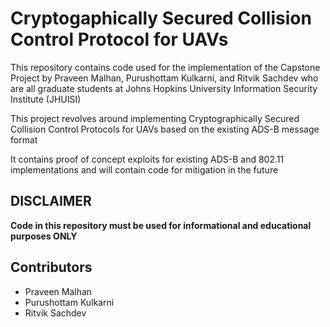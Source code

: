 # Cryptogaphically Secured Collision Control Protocol for UAVs

This repository contains code used for the implementation of the Capstone Project by Praveen Malhan, Purushottam Kulkarni, and Ritvik Sachdev who are all graduate students at Johns Hopkins University Information Security Institute (JHUISI)

This project revolves around implementing Cryptographically Secured Collision Control Protocols for UAVs based on the existing ADS-B message format

It contains proof of concept exploits for existing ADS-B and 802.11 implementations and will contain code for mitigation in the future

## DISCLAIMER
**Code in this repository must be used for informational and educational purposes ONLY**

## Contributors

* Praveen Malhan
* Purushottam Kulkarni
* Ritvik Sachdev
